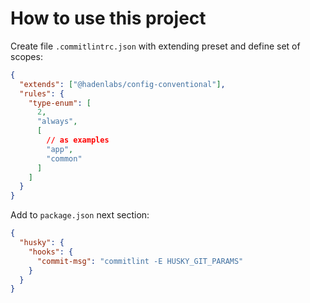 # How to use this project

Create file `.commitlintrc.json` with extending preset and define set of scopes:

```json
{
  "extends": ["@hadenlabs/config-conventional"],
  "rules": {
    "type-enum": [
      2,
      "always",
      [
        // as examples
        "app",
        "common"
      ]
    ]
  }
}
```

Add to `package.json` next section:

```json
{
  "husky": {
    "hooks": {
      "commit-msg": "commitlint -E HUSKY_GIT_PARAMS"
    }
  }
}
```
